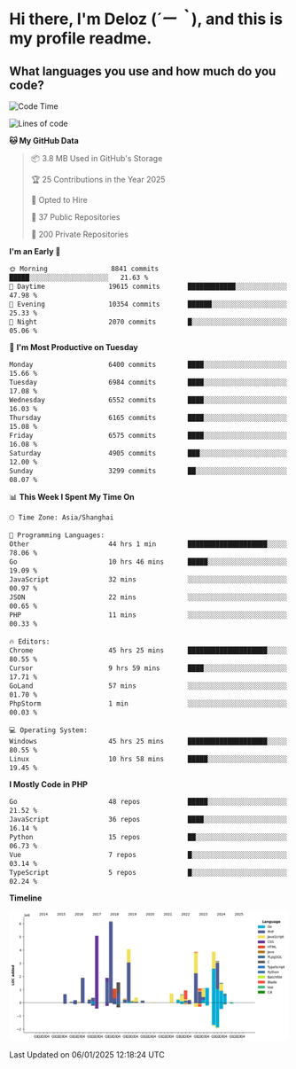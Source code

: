 # **Hi there, I'm Deloz (*´ー｀*), and this is my profile readme.**

## **What languages you use and how much do you code?**

<!--START_SECTION:waka-->
![Code Time](http://img.shields.io/badge/Code%20Time-5%2C441%20hrs%2034%20mins-blue)

![Lines of code](https://img.shields.io/badge/From%20Hello%20World%20I%27ve%20Written-43.6%20million%20lines%20of%20code-blue)

**🐱 My GitHub Data** 

> 📦 3.8 MB Used in GitHub's Storage 
 > 
> 🏆 25 Contributions in the Year 2025
 > 
> 💼 Opted to Hire
 > 
> 📜 37 Public Repositories 
 > 
> 🔑 200 Private Repositories 
 > 
**I'm an Early 🐤** 

```text
🌞 Morning                8841 commits        █████░░░░░░░░░░░░░░░░░░░░   21.63 % 
🌆 Daytime                19615 commits       ████████████░░░░░░░░░░░░░   47.98 % 
🌃 Evening                10354 commits       ██████░░░░░░░░░░░░░░░░░░░   25.33 % 
🌙 Night                  2070 commits        █░░░░░░░░░░░░░░░░░░░░░░░░   05.06 % 
```
📅 **I'm Most Productive on Tuesday** 

```text
Monday                   6400 commits        ████░░░░░░░░░░░░░░░░░░░░░   15.66 % 
Tuesday                  6984 commits        ████░░░░░░░░░░░░░░░░░░░░░   17.08 % 
Wednesday                6552 commits        ████░░░░░░░░░░░░░░░░░░░░░   16.03 % 
Thursday                 6165 commits        ████░░░░░░░░░░░░░░░░░░░░░   15.08 % 
Friday                   6575 commits        ████░░░░░░░░░░░░░░░░░░░░░   16.08 % 
Saturday                 4905 commits        ███░░░░░░░░░░░░░░░░░░░░░░   12.00 % 
Sunday                   3299 commits        ██░░░░░░░░░░░░░░░░░░░░░░░   08.07 % 
```


📊 **This Week I Spent My Time On** 

```text
🕑︎ Time Zone: Asia/Shanghai

💬 Programming Languages: 
Other                    44 hrs 1 min        ████████████████████░░░░░   78.06 % 
Go                       10 hrs 46 mins      █████░░░░░░░░░░░░░░░░░░░░   19.09 % 
JavaScript               32 mins             ░░░░░░░░░░░░░░░░░░░░░░░░░   00.97 % 
JSON                     22 mins             ░░░░░░░░░░░░░░░░░░░░░░░░░   00.65 % 
PHP                      11 mins             ░░░░░░░░░░░░░░░░░░░░░░░░░   00.33 % 

🔥 Editors: 
Chrome                   45 hrs 25 mins      ████████████████████░░░░░   80.55 % 
Cursor                   9 hrs 59 mins       ████░░░░░░░░░░░░░░░░░░░░░   17.71 % 
GoLand                   57 mins             ░░░░░░░░░░░░░░░░░░░░░░░░░   01.70 % 
PhpStorm                 1 min               ░░░░░░░░░░░░░░░░░░░░░░░░░   00.03 % 

💻 Operating System: 
Windows                  45 hrs 25 mins      ████████████████████░░░░░   80.55 % 
Linux                    10 hrs 58 mins      █████░░░░░░░░░░░░░░░░░░░░   19.45 % 
```

**I Mostly Code in PHP** 

```text
Go                       48 repos            █████░░░░░░░░░░░░░░░░░░░░   21.52 % 
JavaScript               36 repos            ████░░░░░░░░░░░░░░░░░░░░░   16.14 % 
Python                   15 repos            ██░░░░░░░░░░░░░░░░░░░░░░░   06.73 % 
Vue                      7 repos             █░░░░░░░░░░░░░░░░░░░░░░░░   03.14 % 
TypeScript               5 repos             █░░░░░░░░░░░░░░░░░░░░░░░░   02.24 % 
```



**Timeline**

![Lines of Code chart](https://raw.githubusercontent.com/deloz/deloz/main/assets/bar_graph.png)


 Last Updated on 06/01/2025 12:18:24 UTC
<!--END_SECTION:waka-->
